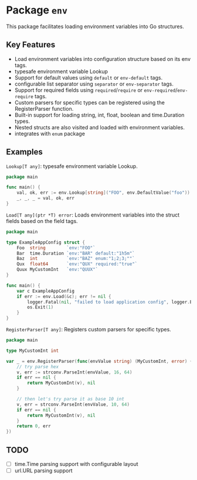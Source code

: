 # Package `env`

This package facilitates loading environment variables into Go structures.

## Key Features

- Load environment variables into configuration structure based on its env tags.
- typesafe environment variable Lookup
- Support for default values using `default` or `env-default` tags.
- configurable list separator using `separator` or `env-separator` tags.
- Support for required fields using `required`/`require` or `env-required`/`env-require` tags.
- Custom parsers for specific types can be registered using the RegisterParser function.
- Built-in support for loading string, int, float, boolean and time.Duration types.
- Nested structs are also visited and loaded with environment variables.
- integrates with `enum` package

## Examples

`Lookup[T any]`: typesafe environment variable Lookup.

```go
package main

func main() {
	val, ok, err := env.Lookup[string]("FOO", env.DefaultValue("foo"))
	_, _, _ = val, ok, err
}

```

`Load[T any](ptr *T) error`: Loads environment variables into the struct fields based on the field tags.

```go
package main

type ExampleAppConfig struct {
	Foo  string        `env:"FOO"`
	Bar  time.Duration `env:"BAR" default:"1h5m"`
	Baz  int           `env:"BAZ" enum:"1;2;3;""`
	Qux  float64       `env:"QUX" required:"true"`
	Quux MyCustomInt   `env:"QUUX"`
}

func main() {
	var c ExampleAppConfig
	if err := env.Load(&c); err != nil {
		logger.Fatal(nil, "failed to load application config", logger.ErrField(err))
		os.Exit(1)
	}
}

```

`RegisterParser[T any]`: Registers custom parsers for specific types.

```go
package main

type MyCustomInt int

var _ = env.RegisterParser(func(envValue string) (MyCustomInt, error) {
	// try parse hex
	v, err := strconv.ParseInt(envValue, 16, 64)
	if err == nil {
		return MyCustomInt(v), nil
	}

	// then let's try parse it as base 10 int
	v, err = strconv.ParseInt(envValue, 10, 64)
	if err == nil {
		return MyCustomInt(v), nil
	}
	return 0, err
})
```

## TODO

- [ ] time.Time parsing support with configurable layout
- [ ] url.URL parsing support
